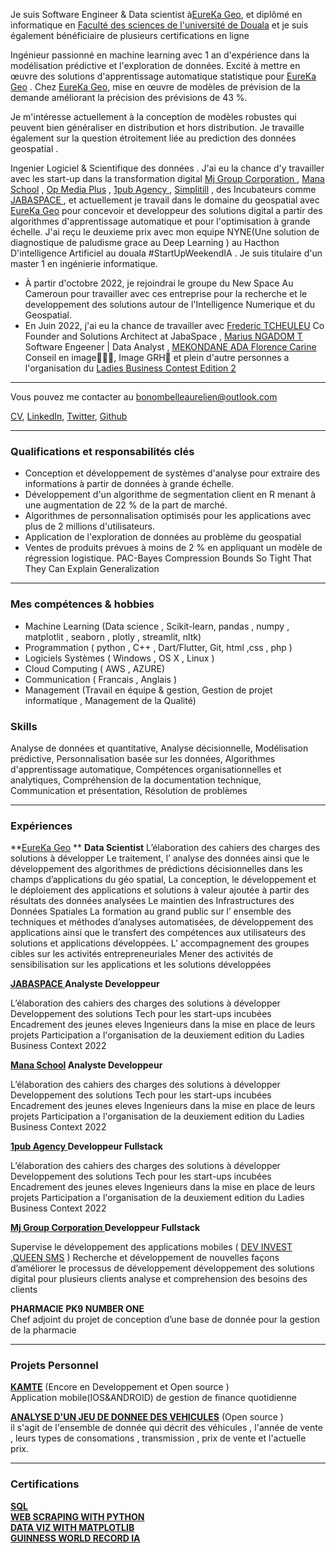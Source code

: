 Je suis Software Engineer  &  Data scientist à[EureKa Geo](http://eurekageo.space), et diplômé en informatique  en  [Faculté des sciences de l'université de Douala](https://facsciencesunivdouala.cm/) et je suis également bénéficiaire de plusieurs certifications en ligne

Ingénieur passionné en machine learning avec  1 an d'expérience dans la modélisation prédictive et l'exploration de données. Excité à mettre en œuvre des solutions d'apprentissage automatique statistique pour [EureKa Geo](http://eurekageo.space) . Chez  [EureKa Geo](http://eurekageo.space), mise en œuvre de modèles de prévision de la demande améliorant la précision des prévisions de 43 %.

Je m'intéresse actuellement à la conception de modèles robustes qui peuvent bien généraliser en distribution et hors distribution. Je travaille également sur la question étroitement liée au prediction des données geospatial .

Ingenier Logiciel &  Scientifique des données . J'ai eu la chance d'y travailler avec les start-up dans la transformation digital  [Mj Group Corporation ](https://mjgroupco.com) , [Mana School](https://manaschool.net)   , [Op Media Plus](http://opmediaplus.com) , [1pub Agency ](https://1pub.net)  ,   [Simplitill](https://simplitill.com)   , des Incubateurs  comme [JABASPACE ](https://jabaspace.co)  , et actuellement je travail dans le domaine du geospatial avec  [EureKa Geo](http://eurekageo.space)  pour concevoir et developpeur des solutions digital a partir des algorithmes   d'apprentissage automatique et pour l'optimisation à grande échelle. J'ai reçu le deuxieme prix  avec mon equipe NYNE(Une solution de diagnostique de paludisme grace au Deep Learning ) au Hacthon D'intelligence Artificiel au douala #StartUpWeekendIA . Je suis  titulaire d'un master 1 en ingénierie informatique.


- À partir d'octobre 2022, je rejoindrai le groupe du New Space Au Cameroun  pour travailler avec ces entreprise pour la recherche et le developpement des solutions autour de l'Intelligence Numerique et du Geospatial.
- En Juin 2022, j'ai eu la chance de travailler avec [Frederic TCHEULEU](https://www.linkedin.com/in/frederic-tcheuleu-a9309611/)  Co Founder and Solutions Architect at JabaSpace , [Marius NGADOM T](https://www.linkedin.com/in/ngatcharius/) Software Engeener | Data Analyst  , [MEKONDANE ADA Florence Carine](https://www.linkedin.com/in/mekondane-ada-florence-carine/) Conseil en image👩🏿‍🎓, Image GRH🌺 et plein d'autre personnes  a l'organisation du  [Ladies Business Contest Edition 2](https://jabaspace.co/ladies-business-contest-une-1ere-edition/)   

---
Vous pouvez me contacter au bonombelleaurelien@outlook.com
 
<a href="https://aurelienbono.github.io/portefolio/pdf/cv/mycv.pdf" target="_blank">CV</a>,  [LinkedIn](https://www.linkedin.com/in/aurelien-mbelle-bono-1ba339227/), [Twitter](https://twitter.com/Aurelien_Mbelle), [Github](https://github.com/aurelienbono)
<!-- [Google Scholar](https://scholar.google.com/citations?user=0GyjMX4AAAAJ&authuser=2) -->


---
### Qualifications et responsabilités clés


- Conception et développement de systèmes d'analyse pour extraire des informations à partir de données à grande échelle.
- Développement d'un algorithme de segmentation client en R menant à une augmentation de 22 % de la part de marché.
- Algorithmes de personnalisation optimisés pour les applications avec plus de 2 millions d'utilisateurs.
- Application de l'exploration de données au problème du geospatial 
- Ventes de produits prévues à moins de 2 % en appliquant un modèle de régression logistique.
PAC-Bayes Compression Bounds So Tight That They Can Explain Generalization 


---

### Mes compétences & hobbies 
- Machine Learning  (Data science , Scikit-learn, pandas , numpy , matplotlit , seaborn , plotly , streamlit, nltk)
- Programmation ( python , C++ , Dart/Flutter, Git, html ,css , php )
- Logiciels Systèmes ( Windows  , OS X  ,  Linux )
- Cloud Computing ( AWS , AZURE)
- Communication ( Francais , Anglais )
-  Management (Travail en équipe & gestion, Gestion de projet informatique , Management de la Qualité)

### Skills
Analyse de données et quantitative, Analyse décisionnelle, Modélisation prédictive, Personnalisation basée sur les données, Algorithmes d'apprentissage automatique, Compétences organisationnelles et analytiques, Compréhension de la documentation technique, Communication et présentation, Résolution de problèmes



---

### Expériences

**[EureKa Geo](http://eurekageo.space) **  **Data Scientist**
L’élaboration des cahiers des charges des solutions à développer
Le traitement, l’ analyse des données ainsi que le développement des algorithmes de prédictions décisionnelles dans les champs d’applications du géo spatial,
La conception, le développement et le déploiement des applications et solutions à valeur ajoutée à partir des résultats des données analysées 
Le maintien des Infrastructures des Données Spatiales 
La formation au grand public sur l’ ensemble des techniques et méthodes d’analyses automatisées, de développement des applications ainsi que le transfert des compétences aux utilisateurs des solutions et applications développées.
L’ accompagnement des groupes cibles sur les activités entrepreneuriales 
Mener des activités de sensibilisation sur les applications et les solutions développées


**[JABASPACE ](https://jabaspace.co) Analyste Developpeur**  

L’élaboration des cahiers des charges des solutions à développer
Developpement des solutions Tech pour les start-ups incubées 
Encadrement des jeunes eleves Ingenieurs dans la mise en place de leurs projets 
Participation a l'organisation de la deuxiement edition du  Ladies Business Context 2022

**[Mana School](https://manaschool.net)  Analyste Developpeur**    

L’élaboration des cahiers des charges des solutions à développer
Developpement des solutions Tech pour les start-ups incubées 
Encadrement des jeunes eleves Ingenieurs dans la mise en place de leurs projets 
Participation a l'organisation de la deuxiement edition du  Ladies Business Context 2022

**[1pub Agency ](https://1pub.net) Developpeur Fullstack**    

L’élaboration des cahiers des charges des solutions à développer
Developpement des solutions Tech pour les start-ups incubées 
Encadrement des jeunes eleves Ingenieurs dans la mise en place de leurs projets 
Participation a l'organisation de la deuxiement edition du  Ladies Business Context 2022

**[Mj Group Corporation ](https://mjgroupco.com) Developpeur Fullstack**    

Supervise le développement des applications mobiles ( [DEV INVEST ](https://) ,[QUEEN SMS](https://queensms.net) )
Recherche et développement de nouvelles façons d’améliorer le processus de développement 
développement des solutions digital pour plusieurs clients 
analyse et comprehension des besoins des clients 

**PHARMACIE PK9 NUMBER ONE**   
Chef adjoint du projet de conception d’une base de donnée pour la gestion de la pharmacie 

---
### Projets Personnel 

**[KAMTE](https://github.com/aurelienbono/Kamte)** (Encore en Developpement et Open source ) <br> 
Application mobile(IOS&ANDROID) de gestion de finance quotidienne

**[ANALYSE D'UN JEU DE DONNEE DES VEHICULES](https://github.com/aurelienbono/Car_analyse/blob/develop/main.ipynb)** (Open source ) <br> 
il s'agit de l'ensemble de donnée qui décrit des véhicules , l'année de vente , leurs types de consomations , transmission , prix de vente et l'actuelle prix.

---
### Certifications

**[SQL](https://aurelienbono.github.io/portefolio/pdf/certif/3.pdf)** <br>
**[WEB SCRAPING WITH PYTHON](https://aurelienbono.github.io/portefolio/pdf/certif/5.pdf)**<br>
**[DATA VIZ WITH MATPLOTLIB](https://aurelienbono.github.io/portefolio/certif/4.pdf)**<br>
**[GUINNESS WORLD RECORD IA ](https://aurelienbono.github.io/portefolio/pdf/certif/3.pdf)**<br>

